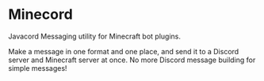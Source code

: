 # Minecord
Javacord Messaging utility for Minecraft bot plugins. 

Make a message in one format and one place, and send it to a Discord server and Minecraft server at once. 
No more Discord message building for simple messages!
